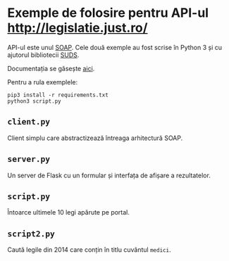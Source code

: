 # Exemple de folosire pentru API-ul http://legislatie.just.ro/

API-ul este unul [SOAP](https://en.wikipedia.org/wiki/SOAP). Cele două exemple
au fost scrise în Python 3 și cu ajutorul bibliotecii [SUDS](https://fedorahosted.org/suds).

Documentația se găsește [aici](http://legislatie.just.ro/ServiciulWebLegislatie.htm).

Pentru a rula exemplele:

```
pip3 install -r requirements.txt
python3 script.py
```

## `client.py`

Client simplu care abstractizează întreaga arhitectură SOAP.

## `server.py`

Un server de Flask cu un formular și interfața de afișare a rezultatelor.

## `script.py`

Întoarce ultimele 10 legi apărute pe portal.

## `script2.py`

Caută legile din 2014 care conțin în titlu cuvântul `medici`.
